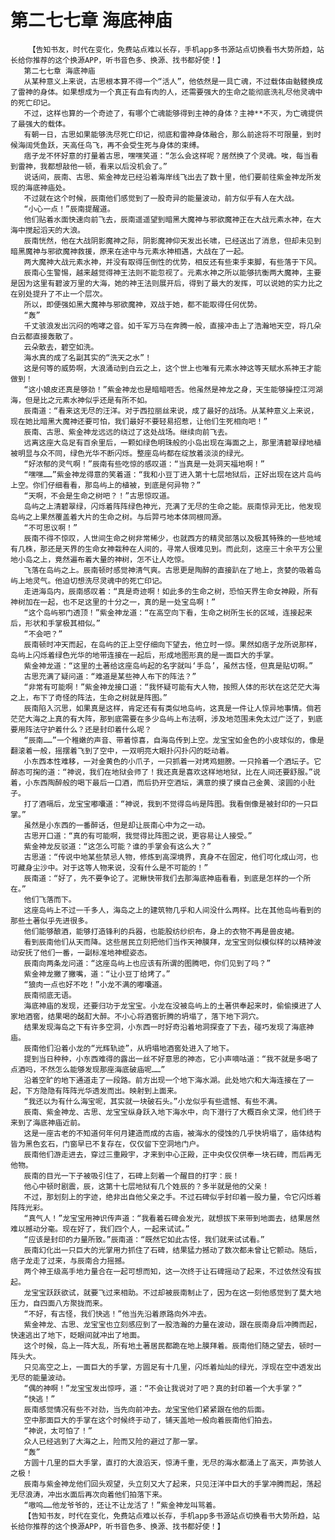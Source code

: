 # 第二七七章 海底神庙
        【告知书友，时代在变化，免费站点难以长存，手机app多书源站点切换看书大势所趋，站长给你推荐的这个换源APP，听书音色多、换源、找书都好使！】
       第二七七章 海底神庙
       从某种意义上来说，古思根本算不得一个“活人”，他依然是一具亡魂，不过载体由骷髅换成了雷神的身体。如果想成为一个真正有血有肉的人，还需要强大的生命之能彻底洗礼尽他灵魂中的死亡印记。
       不过，这样也算的一个奇迹了，有哪个亡魂能够得到主神的身体？主神**不灭，为亡魂提供了最强大的载体。
       有朝一日，古思如果能够洗尽死亡印记，彻底和雷神身体融合，那么前途将不可限量，到时候海阔凭鱼跃，天高任鸟飞，再不会受生死与身体的束缚。
       痞子龙不怀好意的打量着古思，嘿嘿笑道：“怎么会这样呢？居然换了个灵魂。唉，每当看到雷神，我都想敲他一顿，看来以后没机会了。”
       说话间，辰南、古思、紫金神龙已经沿着海岸线飞出去了数十里，他们要前往紫金神龙所发现的海底神庙处。
       不过就在这个时候，辰南他们感觉到了一股奇异的能量波动，前方似乎有人在大战。
       “小心一点！”辰南提醒道。
       他们贴着水面快速向前飞去，辰南遥遥望到暗黑大魔神与邪欲魔神正在大战元素水神，在大海中搅起滔天的大浪。
       辰南恍然，他在大战阴影魔神之际，阴影魔神仰天发出长啸，已经送出了消息，但却未见到暗黑魔神与邪欲魔神救援，原来在途中与元素水神相遇，大战在了一起。
       两大魔神大战元素水神，并没有取得压倒性的优势，相反还有些束手束脚，有些落于下风。
       辰南心生警惕，越来越觉得神王法则不能忽视了。元素水神之所以能够抗衡两大魔神，主要是因为这里有碧波万里的大海，她的神王法则展开后，得到了最大的发挥，可以说她的实力比之在别处提升了不止一个层次。
       所以，即便强如黑大魔神与邪欲魔神，双战于她，都不能取得任何优势。
       “轰”
       千丈骇浪发出沉闷的咆哮之音。如千军万马在奔腾一般，直接冲击上了浩瀚地天空，将几朵白云都直接轰散了。
       云朵散去，碧空如洗。
       海水真的成了名副其实的“洗天之水”！
       这是何等的威势啊，大浪涌动到白云之上，这个世上也唯有元素水神这等天赋水系神王才能做到！
       “这小娘皮还真是够劲！”紫金神龙也是暗暗咂舌。他虽然是神龙之身，天生能够操控江河湖海，但是比之元素水神似乎还是有所不如。
       辰南道：“看来这无尽的汪洋。对于西拉丽丝来说，成了最好的战场。从某种意义上来说，现在她比暗黑大魔神还要可怕，我们最好不要轻易招惹，让他们生死相向吧！”
       辰南、古思、紫金神龙远远的绕过了这处战场。继续向前飞去。
       远离这座大岛足有百余里后，一颗如绿色明珠般的小岛出现在海面之上，那里清碧翠绿地植被明显与众不同，绿色光华不断闪烁。整座岛屿都在绽放着淡淡的绿光。
       “好浓郁的灵气啊！”辰南有些吃惊的感叹道：“当真是一处洞天福地啊！”
       “嘿嘿……”紫金神龙得意的笑着道：“我和小豆丁进入第十七层地狱后，正好出现在这片岛屿上空。你们仔细看看，那岛屿上的植被，到底是何异物？”
       “天啊，不会是生命之树吧？！”古思惊叹道。
       岛屿之上清碧翠绿，闪烁着阵阵绿色神光，充满了无尽的生命之能。辰南惊异无比，他发现岛屿之上果然覆盖着大片的生命之树。与后羿弓地本体同根同源。
       “不可思议啊！”
       辰南不得不惊叹，人世间生命之树非常稀少，也就西方的精灵部落以及极其特殊的一些地域有几株，那还是天界的生命女神栽种在人间的，寻常人很难见到。而此刻，这座三十余平方公里地小岛之上，竟然遍布着大量的神树，怎不让人吃惊。
       飞落在岛屿之上。辰南顿时感觉神清气爽。古思更是陶醉的直接趴在了地上，贪婪的吸着岛屿上地灵气。他迫切想洗尽灵魂中的死亡印记。
       走进海岛内，辰南感叹着：“真是奇迹啊！如此多的生命之树，恐怕天界生命女神殿，所有神树加在一起，也不足这里的十分之一，真的是一处宝岛啊！”
       “这个岛屿邪门透顶！”紫金神龙道：“在高空向下看，生命之树所生长的区域，连接起来后，形状和手掌极其相似。”
       “不会吧？”
       辰南顿时冲天而起，在岛屿的正上空仔细向下望去，他立时一惊。果然如痞子龙所说那样，岛屿上闪烁着绿色光华的地带连接在一起后，形成地图形真的是一面巨大的手掌。
       紫金神龙道：“这里的土著给这座岛屿起的名字就叫‘手岛’，虽然古怪，但真是贴切啊。”
       古思充满了疑问道：“难道是某些神人布下的阵法？”
       “非常有可能啊！”紫金神龙接口道：“我怀疑可能有大人物，按照人体的形状在这茫茫大海之上，布下了奇怪的阵法，生命之树就是阵图。”
       辰南陷入沉思，如果真是这样，肯定还有有类似地岛屿，这真是一件让人惊异地事情。倘若茫茫大海之上真的有大阵，那到底需要在多少岛屿上布法啊，涉及地范围未免太过广泛了，到底要用阵法守护着什么？还是封印着什么呢？
       “辰南……”一个稚嫩的声音、带着惊喜，自海岛传到上空。龙宝宝如金色的小皮球似的，像是翻滚着一般，摇摆着飞到了空中，一双明亮大眼扑闪扑闪的眨动着。
       小东西本性难移，一对金黄色的小爪子，一只抓着一对烤鸡翅膀。一只拎着一个酒坛子。它醉态可掬的道：“神说，我们在地狱会师了！我还真是喜欢这样地地狱，比在人间还要舒服。”说着，小东西陶醉般的喝下最后一口酒，而后扔开空酒坛，满意的摸了摸自己金黄、滚圆的小肚子。
       打了酒嗝后，龙宝宝嘟囔道：“神说，我到不觉得岛屿是阵图。我看倒像是被封印的一只巨掌。”
       虽然是小东西的一番醉话，但是却让辰南心中为之一动。
       古思开口道：“真的有可能啊，我觉得比阵图之说，更容易让人接受。”
       紫金神龙反驳道：“这怎么可能？谁的手掌会有这么大？”
       古思道：“传说中地某些禁忌人物，修炼到高深境界，真身不在固定，他们可化成山河，也可藏身尘沙中。对于这等人物来说，没有什么是不可能的！”
       辰南道：“好了，先不要争论了。泥鳅快带我们去那海底神庙看看，到底是怎样的一个所在。”
       他们飞落而下。
       这座岛屿上不过一千多人，海岛之上的建筑物几乎和人间没什么两样。比在其他岛屿看到的那些土著似乎先进很多。
       他们能够酿酒，能够打造锋利的兵器，也能股纺纱织布，身上的衣物不再是兽皮裙。
       看到辰南他们从天而降。这些居民立刻把他们当作天神膜拜，龙宝宝则似模似样的以精神波动安抚了他们一番，一副标准地神棍姿态。
       辰南向两条龙问道：“这座岛屿上也应该有所谓的图腾吧，你们见到了吗？”
       紫金神龙撇了撇嘴，道：“让小豆丁给烤了。”
       “狼肉一点也好不吃！”小龙不满的嘟囔道。
       辰南彻底无语。
       海底神庙的发现，还要归功于龙宝宝。小龙在没被岛屿上的土著供奉起来时，偷偷摸进了人家地酒窖，结果喝的酩酊大醉。不小心将酒窖折腾的坍塌了，落下地下洞穴。
       结果发现海岛之下有许多空洞，小东西一时好奇沿着地洞探查了下去，碰巧发现了海底神庙。
       辰南他们沿着小龙的“光辉轨迹”，从坍塌地酒窖处进入了地下。
       提到当日种种，小东西难得的露出一丝不好意思的神态，它小声嘀咕道：“我不就是多喝了点酒吗，不然怎么能够发现那座海底破庙呢……”
       沿着空旷的地下通道走了一段路。前方出现一个地下海水湖。此处地穴和大海连接在了一起，下方隐隐有阵阵光华透发而出。映射到上面来。
       “我还以为有什么海宝呢，其实就一块破石头。”小龙似乎有些遗憾、有些不满。
       辰南、紫金神龙、古思、龙宝宝纵身跃入地下海水中，向下潜行了大概百余丈深，他们终于来到了海底神庙近前。
       这是一座古老的不知道何年何月建造而成的古庙，被海水的侵蚀的几乎快坍塌了，庙体结构皆为黑色玄石，门窗早已不复存在，仅仅留下空洞地门户。
       辰南他们游走进去，穿过三重殿宇，才来到中心正殿，正中央仅仅供奉一块石碑，而后再无他物。
       辰南的目光一下子被吸引住了，石碑上刻着一个醒目的打字：辰！
       他心中顿时剧震，辰，这第十七层地狱有几个姓辰的？多半就是他的父亲！
       不过，那划刻上的字迹，绝非出自他父亲之手。不过石碑似乎封印着一股力量，令它闪烁着阵阵光彩。
       “真气人！”龙宝宝用神识传声道：“我看着石碑会发光，就想拔下来带到地面去，结果居然难以撼动分毫。现在好了，我们四个人，一起来试试。”
       “应该是封印的力量所致。”辰南道：“既然它如此古怪，我们就来试试看。”
       辰南幻化出一只巨大的光掌用力抓住了石碑，结果猛力撼动了数次都未曾让它颤动。随后，痞子龙走了过来，与辰南合力摇撼。
       两个神王级高手地力量合在一起可想而知，这一次终于让石碑摇动了起来，不过依然没有拔起。
       龙宝宝跃跃欲试，就要飞过来相助。不过却被辰南制止了，因为在这一刻他感觉到了莫大地压力，自四面八方聚拢而来。
       “不好，有古怪，我们快逃！”他当先沿着原路向外冲去。
       紫金神龙、古思、龙宝宝也立刻感应到了一股浩瀚的力量在波动，跟在辰南身后冲腾而起，快速逃出了地下，眨眼间就冲出了地面。
       这个时候，岛上一阵大乱，所有地土著居民都跪在地上膜拜着。辰南他们随之望去，顿时一阵头大。
       只见高空之上，一面巨大的手掌，方圆足有十几里，闪烁着灿灿的绿光，浮现在空中透发出无尽的能量波动。
       “偶的神啊！”龙宝宝发出惊呼，道：“不会让我说对了吧？真的封印着一个大手掌？”
       “快逃！”
       辰南感觉情况有些不对劲，当先向前冲去。龙宝宝他们紧紧跟在他的后面。
       空中那面巨大的手掌在这个时候终于动了，铺天盖地一般向着辰南他们拍去。
       “神说，太可怕了！”
       众人已经逃到了大海之上，险而又险的避过了那一掌。
       “轰”
       方圆十几里的巨大手掌，直打的大浪滔天，惊涛千重，无尽的海水都涌上了高天，声势骇人之极！
       辰南与紫金神龙他们回头观望，头立刻又大了起来，只见汪洋中巨大的手掌冲腾而起，荡起无尽浪涛，冲出水面后再次向着他们拍落下来。
       “嗷呜……他龙爷爷的，还让不让龙活了！”紫金神龙叫骂着。
       【告知书友，时代在变化，免费站点难以长存，手机app多书源站点切换看书大势所趋，站长给你推荐的这个换源APP，听书音色多、换源、找书都好使！】